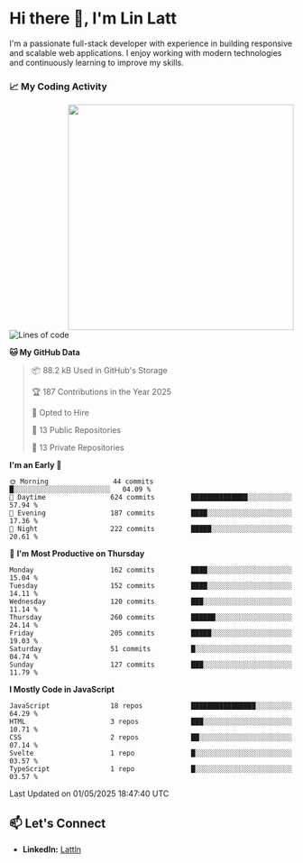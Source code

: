 # Hi there 👋, I'm Lin Latt

I'm a passionate full-stack developer with experience in building responsive and scalable web applications. I enjoy working with modern technologies and continuously learning to improve my skills.

### 📈 My Coding Activity 
<img src="https://github.com/user-attachments/assets/6cec4854-3eec-4600-9120-9be1d3cb2bfe"  width="400px" align="right">

<!--START_SECTION:waka-->
![Lines of code](https://img.shields.io/badge/From%20Hello%20World%20I%27ve%20Written-490.9%20thousand%20lines%20of%20code-blue)

**🐱 My GitHub Data** 

> 📦 88.2 kB Used in GitHub's Storage 
 > 
> 🏆 187 Contributions in the Year 2025
 > 
> 💼 Opted to Hire
 > 
> 📜 13 Public Repositories 
 > 
> 🔑 13 Private Repositories 
 > 
**I'm an Early 🐤** 

```text
🌞 Morning                44 commits          █░░░░░░░░░░░░░░░░░░░░░░░░   04.09 % 
🌆 Daytime                624 commits         ██████████████░░░░░░░░░░░   57.94 % 
🌃 Evening                187 commits         ████░░░░░░░░░░░░░░░░░░░░░   17.36 % 
🌙 Night                  222 commits         █████░░░░░░░░░░░░░░░░░░░░   20.61 % 
```
📅 **I'm Most Productive on Thursday** 

```text
Monday                   162 commits         ████░░░░░░░░░░░░░░░░░░░░░   15.04 % 
Tuesday                  152 commits         ████░░░░░░░░░░░░░░░░░░░░░   14.11 % 
Wednesday                120 commits         ███░░░░░░░░░░░░░░░░░░░░░░   11.14 % 
Thursday                 260 commits         ██████░░░░░░░░░░░░░░░░░░░   24.14 % 
Friday                   205 commits         █████░░░░░░░░░░░░░░░░░░░░   19.03 % 
Saturday                 51 commits          █░░░░░░░░░░░░░░░░░░░░░░░░   04.74 % 
Sunday                   127 commits         ███░░░░░░░░░░░░░░░░░░░░░░   11.79 % 
```


**I Mostly Code in JavaScript** 

```text
JavaScript               18 repos            ████████████████░░░░░░░░░   64.29 % 
HTML                     3 repos             ███░░░░░░░░░░░░░░░░░░░░░░   10.71 % 
CSS                      2 repos             ██░░░░░░░░░░░░░░░░░░░░░░░   07.14 % 
Svelte                   1 repo              █░░░░░░░░░░░░░░░░░░░░░░░░   03.57 % 
TypeScript               1 repo              █░░░░░░░░░░░░░░░░░░░░░░░░   03.57 % 
```




 Last Updated on 01/05/2025 18:47:40 UTC
<!--END_SECTION:waka-->

## 📫 Let's Connect

- **LinkedIn:** [Lattln](https://linkedin.com/in/lin-latt)
<!-- - **Portfolio:** [Your Portfolio](https://yourportfolio.com) -->
